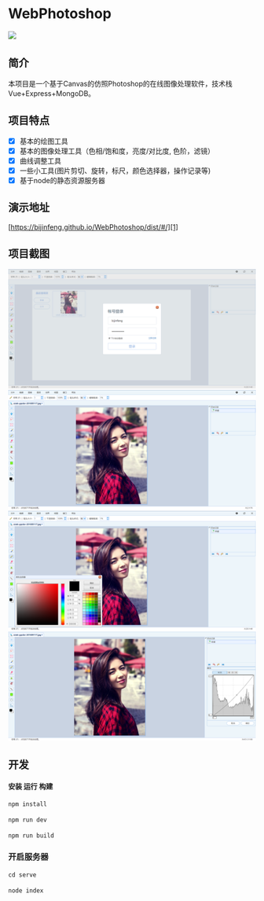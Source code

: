 # WebPhotoshop

![](https://img.shields.io/badge/vue-2.5.2-brightgreen.svg)

## 简介

本项目是一个基于Canvas的仿照Photoshop的在线图像处理软件，技术栈Vue+Express+MongoDB。

## 项目特点

- [x] 基本的绘图工具
- [x] 基本的图像处理工具（色相/饱和度，亮度/对比度, 色阶，滤镜）
- [x] 曲线调整工具
- [x] 一些小工具(图片剪切、旋转，标尺，颜色选择器，操作记录等)
- [x] 基于node的静态资源服务器

## 演示地址
[https://bijinfeng.github.io/WebPhotoshop/dist/#/][1]

## 项目截图

![项目截图](src/assets/img/login.png)
![项目截图](src/assets/img/interface.png)
![项目截图](src/assets/img/colorselect.png)
![项目截图](src/assets/img/tools.png)

## 开发

#### 安装 运行 构建

    npm install

    npm run dev

    npm run build
 
### 开启服务器

    cd serve
    
    node index
